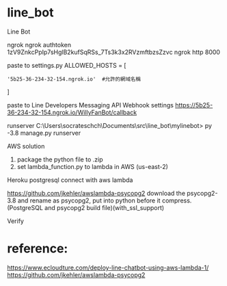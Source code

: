 # line_bot

Line Bot

ngrok
ngrok authtoken 1zV9ZnkcPpIp7sHglB2kufSqRSs_7Ts3k3x2RVzmftbzsZzvc
ngrok http 8000

paste to settings.py
ALLOWED_HOSTS = [

    '5b25-36-234-32-154.ngrok.io'  #允許的網域名稱
    
]

paste to Line Developers Messaging API Webhook settings
https://5b25-36-234-32-154.ngrok.io/WillyFanBot/callback

runserver
C:\Users\socrateschch\Documents\src\line_bot\mylinebot>
py -3.8 manage.py runserver

AWS solution

1. package the python file to .zip
2. set lambda_function.py to lambda in AWS (us-east-2)


Heroku postgresql connect with aws lambda

https://github.com/jkehler/awslambda-psycopg2
download the psycopg2-3.8 and rename as psycopg2, put into python before it compress.
(PostgreSQL and psycopg2 build file)(with_ssl_support)

Verify

# reference:
https://www.ecloudture.com/deploy-line-chatbot-using-aws-lambda-1/
https://github.com/jkehler/awslambda-psycopg2
